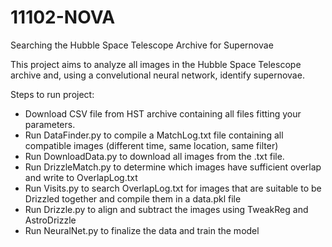 # 11102-NOVA
Searching the Hubble Space Telescope Archive for Supernovae



This project aims to analyze all images in the Hubble Space Telescope archive and, using a convelutional neural network, identify supernovae.

Steps to run project:
- Download CSV file from HST archive containing all files fitting your parameters.
- Run DataFinder.py to compile a MatchLog.txt file containing all compatible images (different time, same location, same filter)
- Run DownloadData.py to download all images from the .txt file.
- Run DrizzleMatch.py to determine which images have sufficient overlap and write to OverlapLog.txt
- Run Visits.py to search OverlapLog.txt for images that are suitable to be Drizzled together and compile them in a data.pkl file
- Run Drizzle.py to align and subtract the images using TweakReg and AstroDrizzle
- Run NeuralNet.py to finalize the data and train the model

